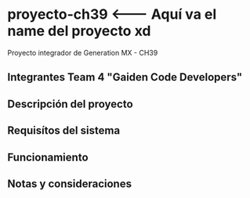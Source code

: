 # proyecto-ch39 <--- Aquí va el name del proyecto xd
Proyecto integrador de Generation MX - CH39 


## Integrantes Team 4 "Gaiden Code Developers"

## Descripción del proyecto

## Requisítos del sistema

## Funcionamiento

## Notas y consideraciones

